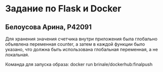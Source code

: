 # Задание по Flask и Docker
## Белоусова Арина, Р42091
Для хранения значения счетчика внутри приложения была глобально объявлена переменная counter, а затем в каждой функции было указано, что должна быть использована глобальная переменная, а не локальная.

Команда для запуска образа:
docker run brinale/dockerhub:finalpush
